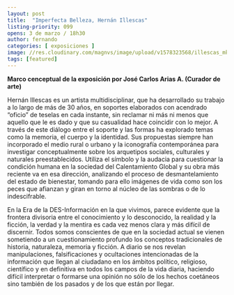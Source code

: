 ```yaml
---
layout: post
title:  "Imperfecta Belleza, Hernán Illescas"
listing-priority: 099
opens: 3 de marzo / 18h30
author: fernando
categories: [ exposiciones ]
image: //res.cloudinary.com/magnvs/image/upload/v1578323568/illescas_mkq0wf.jpg
tags: [featured]
---
```

**Marco cenceptual de la exposición por José Carlos Arias A. (Curador de arte)**

Hernán Illescas es un artista multidisciplinar, que ha desarrollado su trabajo a lo largo de más de 30 años, en soportes elaborados con acendrado “oficio” de teselas en cada instante, sin reclamar ni más ni menos que aquello que le es dado y que su casualidad hace coincidir con lo mejor.  A través de este diálogo entre el soporte y las formas ha explorado temas como la memoria, el cuerpo y la identidad. Sus propuestas siempre han incorporado el medio rural o urbano y la iconografía contemporánea para investigar conceptualmente sobre los arquetipos sociales, culturales y naturales preestablecidos. Utiliza el símbolo y la audacia para cuestionar la condición humana en la sociedad del Calentamiento Global y su obra más reciente va en esa dirección, analizando el proceso de desmantelamiento del estado de bienestar, tomando para ello imágenes de vida como son los peces que afianzan y giran en torno al núcleo de las sombras o de lo indescifrable.

En la Era de la DES-Información en la que vivimos, parece evidente que la frontera divisoria entre el conocimiento y lo desconocido, la realidad y la ficción, la verdad y la mentira es cada vez menos clara y más difícil de discernir. Todos somos conscientes de que en la sociedad actual se vienen sometiendo a un cuestionamiento profundo los conceptos tradicionales de historia, naturaleza, memoria y ficción. A diario se nos revelan manipulaciones, falsificaciones y ocultaciones intencionadas de la información que llegan al ciudadano en los ámbitos político, religioso, científico y en definitiva en todos los campos de la vida diaria, haciendo difícil interpretar o formarse una opinión no sólo de los hechos coetáneos sino también de los pasados y de los que están por llegar.
